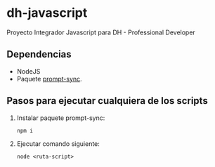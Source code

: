 # dh-javascript

Proyecto Integrador Javascript para DH - Professional Developer

## Dependencias

- NodeJS
- Paquete [prompt-sync](https://github.com/heapwolf/prompt-sync).

## Pasos para ejecutar cualquiera de los scripts 

1. Instalar paquete prompt-sync:

    `npm i`

2. Ejecutar comando siguiente:

    `node <ruta-script>`